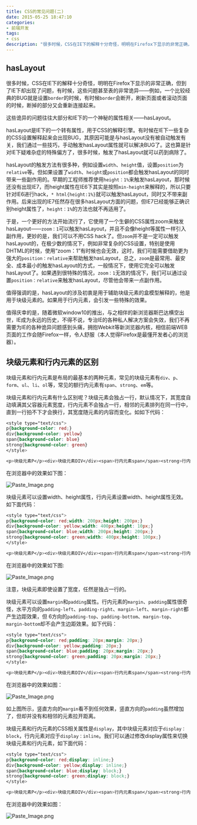 ```yaml
---
title: CSS的常见问题(二)
date: 2015-05-25 18:47:10
categories:
- 前端开发
tags:
- css
description: "很多时候，CSS在IE下的解释十分奇怪，明明在Firefox下显示的非常正确，但到了IE下却出现了问题，有时候，这些问题甚至表的非常诡异——例如，一个比较经典的BUG就是设置`border`的时候，有时候`border`会断开，刷新页面或者滚动页面的时候，断掉的部分又会重新连接起来。"
---
```


## hasLayout

很多时候，CSS在IE下的解释十分奇怪，明明在Firefox下显示的非常正确，但到了IE下却出现了问题，有时候，这些问题甚至表的非常诡异——例如，一个比较经典的BUG就是设置`border`的时候，有时候`border`会断开，刷新页面或者滚动页面的时候，断掉的部分又会重新连接起来。

这些诡异的问题往往大部分和IE下的一个神秘的属性相关——hasLayout。

hasLayout是IE下的一个转有属性，用于CSS的解释引擎。有时候在IE下一些复杂的CSS设置解释起来会出现BUG，其原因可能是与hasLayout没有被自动触发有关，我们通过一些技巧，手动触发hasLayout属性就可以解决BUG了。这也算是针对IE下疑难杂症的特殊偏方了，很多时候，触发了hasLayout就可以药到病除了。

hasLayout的触发方法有很多种，例如设置`width`、`height`值，设置`position`为`relative`等。但如果设置了`width`、`height`或`position`都会触发hasLayout的同时带来一些副作用的。早期的工程师推荐使用`height：1%`来触发hasLayout，那时候还没有出现IE7，而height属性在IE6下其实是按照`min-height`来解释的，所以只要针对IE6进行hack，`* html{height:1%}`就可以触发hasLayout，同时又不带来副作用。后来出现的IE7任然存在很多hasLayout方面的问题，但IE7已经能够正确识别height属性了，`height：1%`的方法也就不再适用了。

于是，一个更好的方法开始流行了，它使用了一个生僻的CSS属性zoom来触发hasLayout——`zoom：1`可以触发hasLayout，并且不会像height等属性一样引入副作用，更妙的是，我们可以不用CSS hack了。但`zoom`并不是一定可以触发hasLayout的，在极少数的情况下，例如非常复杂的CSS设置，特别是使用DHTML的时候，使用“zoom：1”有时候也会无效，这时，我们可能需要借助更为强大的`position：relative`来帮助触发hasLayout，总之，`zoom`是最常用、最安全、成本最小的触发hasLayout的方式，一般情况下，使用它完全可以触发hasLayout了。如果遇到很特殊的情况，`zoom：1`无效的情况下，我们可以通过设置`position：relative`来触发hasLayout，尽管他会带来一点副作用。

值得强调的是，hasLayout的涉及初衷是用于辅助块级元素的盒模型解释的，他是用于块级元素的。如果用于行内元素，会引发一些特殊的效果。

值得庆幸的是，随着微软window10的推出，与之相伴的新浏览器斯巴达横空出世，IE成为永远的历史，不得不说，专治IE的各种私人解决方案会失效，我们不再需要为IE的各种诡异问题感到头痛，拥抱Webkit等新浏览器内核，相信前端WEB页面的工作会随Firefox一样，令人舒服（本人觉得Firefox是最懂开发者心的浏览器）。

## 块级元素和行内元素的区别

块级元素和行内元素是布局的最基本的两种元素，常见的块级元素有`div`、`p`、`form`、`ul`、`li`、`ol`等，常见的额行内元素有`span`、`strong`、`em`等。

块级元素和行内元素有什么区别呢？块级元素会独占一行，默认情况下，其宽度自动填满其父容器元素宽度，行内元素不会独占一行，相邻的元素排列在同一行中，直到一行拍不下才会换行，其宽度随元素的内容而变化。如如下代码：
```css
<style type="text/css">
p{background-color: red;}
div{background-color: yellow}
span{background-color: blue}
strong{background-color: green}
</style>

<p>块级元素P</p><div>块级元素DIV</div><span>行内元素span</span><strong>行内元素strong</strong>
```

在浏览器中的效果如下图：

![Paste_Image.png](http://ww4.sinaimg.cn/large/006tNc79ly1g5d84yc9tlj30at036a9w.jpg)

块级元素可以设置width、height属性，行内元素设置width、height属性无效。如下面代码：
```css
<style type="text/css">
p{background-color: red;width: 200px;height: 200px;}
div{background-color: yellow;width: 400px;height: 10px;}
span{background-color: blue;width: 200px;height: 200px;}
strong{background-color: green;width: 400px;height: 100px;}
</style>

<p>块级元素P</p><div>块级元素DIV</div><span>行内元素span</span><strong>行内元素strong</strong>
```

在浏览器中的效果如下图:

![Paste_Image.png](http://ww4.sinaimg.cn/large/006tNc79ly1g5d84zdxdoj30d509xjrb.jpg)

注意，块级元素即使设置了宽度，任然是独占一行的。

块级元素可以设置`margin`和`padding`属性。行内元素的`margin`、`padding`属性很奇怪，水平方向的`padding-left`、`padding-right`、`margin-left`、`margin-right`都产生边距效果，但 6方向的`padding-top`、`padding-bottom`、`margin-top`、`margin-bottom`却不会产生边距效果。如下代码：
```css
<style type="text/css">
p{background-color: red;padding: 20px;margin: 20px;}
div{background-color: yellow;padding: 20px;}
span{background-color: blue;padding: 20px;margin: 20px;}
strong{background-color: green;padding: 20px;margin: 20px;}
</style>

<p>块级元素P</p><div>块级元素DIV</div><span>行内元素span</span><strong>行内元素strong</strong>
```

在浏览器中的效果如图：

![Paste_Image.png](http://ww3.sinaimg.cn/large/006tNc79ly1g5d850a2xdj30gj05xdfq.jpg)

如上图所示，竖直方向的`margin`看不到任何效果，竖直方向的`padding`虽然增加了，但却并没有和相邻的元素拉开距离。

块级元素和行内元素的CSS相关属性是`display`，其中块级元素对应于`display：block`，行内元素对应于`display：inline`。我们可以通过修改display属性来切换块级元素和行内元素，如下面代码：
```css
<style type="text/css">
p{background-color: red;display: inline;}
div{background-color: yellow;display: inline;}
span{background-color: blue;display: block;}
strong{background-color: green;display: block;}
</style>

<p>块级元素P</p><div>块级元素DIV</div><span>行内元素span</span><strong>行内元素strong</strong>
```

在浏览器中的效果如图：

![Paste_Image.png](http://ww1.sinaimg.cn/large/006tNc79ly1g5d850ostfj30bt022t8j.jpg)